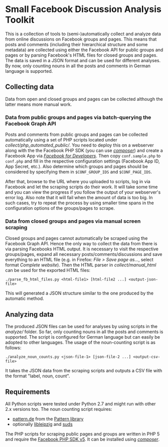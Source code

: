 # Small Facebook Discussion Analysis Toolkit

This is a collection of tools to (semi-)automatically collect and analyze data from online discussions on Facebook groups and pages. This means that posts and comments (including their hierarchical structure and some metadata) are collected using either the Facebook API for public groups and pages or by parsing Facebook's HTML files for closed groups and pages. The data is saved in a JSON format and can be used for different analyses. By now, only counting nouns in all the posts and comments in German language is supported.

## Collecting data

Data from open and closed groups and pages can be collected although the latter means more manual work.

### Data from public groups and pages via batch-querying the Facebook Graph API

Posts and comments from public groups and pages can be collected automatically using a set of PHP scripts located under *collect/php_automated_public/*. You need to deploy this on a webserver along with the the Facebook PHP SDK (you can use
[*composer*](https://getcomposer.org/)) and create a Facebook App via [*Facebook for Developers*](https://developers.facebook.com/). Then copy `conf.sample.php` to `conf.php` and fill in the respective configuration settings (Facebook App ID, App Secret, etc.). Also determine which groups and pages should be considered by specifying them in `$CONF_GROUP_IDS` and `$CONF_PAGE_IDS`.

After that, browse to the URL where you uploaded to scripts, log in via Facebook and let the scraping scripts do their work. It will take some time and you can view the progress if you follow the output of your webserver's error log. Also note that it will fail when the amount of data is too big. In such cases, try to repeat the process by using smaller time spans in the configuration options of the groups/pages to scrape.

### Data from closed groups and pages via manual screen scraping

Closed groups and pages cannot automatically be scraped using the Facebook Graph API. Hence the only way to collect the data from there is via parsing Facebooks HTML output. It is necessary to visit the respective groups/pages, expand all necessary posts/comments/discussions and save everything to an HTML file (e.g. in Firefox: *File > Save page as...*, select format *Complete website*). Then the HTML parser in *collect/manual_html* can be used for the exported HTML files:

```
./parse_fb_html_files.py <html-file1> [html-file2 ...] <output-json-file>
```

This will generated a JSON structure similar to the one produced by the automatic method.

## Analyzing data

The produced JSON files can be used for analyses by using scripts in the *analyze/* folder. So far, only counting nouns in all the posts and comments is supported. The script is configured for German language but can easily be adopted to other languages. The usage of the noun-counting script is as follows:

```
./analyze_noun_counts.py <json-file-1> [json-file-2 ...] <output-csv-file>
```

It takes the JSON data from the scraping scripts and outputs a CSV file with the format "label, noun, count".

## Requirements

All Python scripts were tested under Python 2.7 and might run with other 2.x versions too. The noun counting script requires:

* [pattern.de](http://www.clips.ua.ac.be/pages/pattern-de) from the [Pattern library](https://pypi.python.org/pypi/Pattern/2.6)
* optionally [libleipzig](https://pypi.python.org/pypi/libleipzig/1.3) and [suds](https://pypi.python.org/pypi/suds/0.4)

The PHP scripts for scraping public pages and groups are written in PHP 5 and require the [Facebook PHP SDK v5](https://developers.facebook.com/docs/reference/php). It can be installed using [*composer*](https://getcomposer.org/).

